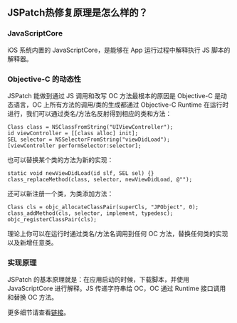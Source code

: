 ## JSPatch热修复原理是怎么样的？



### JavaScriptCore

iOS 系统内置的 JavaScriptCore，是能够在 App 运行过程中解释执行 JS 脚本的解释器。

### Objective-C 的动态性

JSPatch 能做到通过 JS 调用和改写 OC 方法最根本的原因是 Objective-C 是动态语言，OC 上所有方法的调用/类的生成都通过 Objective-C Runtime 在运行时进行，我们可以通过类名/方法名反射得到相应的类和方法：

```
Class class = NSClassFromString("UIViewController");
id viewController = [[class alloc] init];
SEL selector = NSSelectorFromString("viewDidLoad");
[viewController performSelector:selector];
```

也可以替换某个类的方法为新的实现：

```
static void newViewDidLoad(id slf, SEL sel) {}
class_replaceMethod(class, selector, newViewDidLoad, @"");
```

还可以新注册一个类，为类添加方法：

```
Class cls = objc_allocateClassPair(superCls, "JPObject", 0);
class_addMethod(cls, selector, implement, typedesc);
objc_registerClassPair(cls);
```

理论上你可以在运行时通过类名/方法名调用到任何 OC 方法，替换任何类的实现以及新增任意类。

### 实现原理

JSPatch 的基本原理就是：在应用启动的时候，下载脚本，并使用 JavaScriptCore 进行解释。JS 传递字符串给 OC，OC 通过 Runtime 接口调用和替换 OC 方法。

更多细节请查看[链接](https://github.com/bang590/JSPatch/wiki/JSPatch-实现原理详解)。